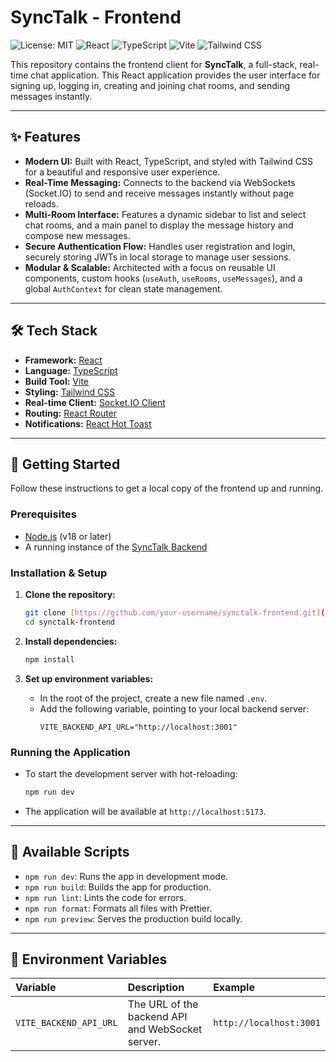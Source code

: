 # SyncTalk - Frontend

![License: MIT](https://img.shields.io/badge/License-MIT-blue.svg)
![React](https://img.shields.io/badge/React-61DAFB?logo=react&logoColor=black)
![TypeScript](https://img.shields.io/badge/TypeScript-3178C6?logo=typescript&logoColor=white)
![Vite](https://img.shields.io/badge/Vite-646CFF?logo=vite&logoColor=white)
![Tailwind CSS](https://img.shields.io/badge/Tailwind_CSS-06B6D4?logo=tailwindcss&logoColor=white)

This repository contains the frontend client for **SyncTalk**, a full-stack, real-time chat application. This React application provides the user interface for signing up, logging in, creating and joining chat rooms, and sending messages instantly.

---

## ✨ Features

- **Modern UI:** Built with React, TypeScript, and styled with Tailwind CSS for a beautiful and responsive user experience.
- **Real-Time Messaging:** Connects to the backend via WebSockets (Socket.IO) to send and receive messages instantly without page reloads.
- **Multi-Room Interface:** Features a dynamic sidebar to list and select chat rooms, and a main panel to display the message history and compose new messages.
- **Secure Authentication Flow:** Handles user registration and login, securely storing JWTs in local storage to manage user sessions.
- **Modular & Scalable:** Architected with a focus on reusable UI components, custom hooks (`useAuth`, `useRooms`, `useMessages`), and a global `AuthContext` for clean state management.

---

## 🛠️ Tech Stack

- **Framework:** [React](https://reactjs.org/)
- **Language:** [TypeScript](https://www.typescriptlang.org/)
- **Build Tool:** [Vite](https://vitejs.dev/)
- **Styling:** [Tailwind CSS](https://tailwindcss.com/)
- **Real-time Client:** [Socket.IO Client](https://socket.io/docs/v4/client-api/)
- **Routing:** [React Router](https://reactrouter.com/)
- **Notifications:** [React Hot Toast](https://react-hot-toast.com/)

---

## 🚀 Getting Started

Follow these instructions to get a local copy of the frontend up and running.

### Prerequisites

- [Node.js](https://nodejs.org/) (v18 or later)
- A running instance of the [SyncTalk Backend](https://github.com/your-username/synctalk-backend)

### Installation & Setup

1.  **Clone the repository:**

    ```bash
    git clone [https://github.com/your-username/synctalk-frontend.git](https://github.com/your-username/synctalk-frontend.git)
    cd synctalk-frontend
    ```

2.  **Install dependencies:**

    ```bash
    npm install
    ```

3.  **Set up environment variables:**
    - In the root of the project, create a new file named `.env`.
    - Add the following variable, pointing to your local backend server:
      ```env
      VITE_BACKEND_API_URL="http://localhost:3001"
      ```

### Running the Application

- To start the development server with hot-reloading:
  ```bash
  npm run dev
  ```
- The application will be available at `http://localhost:5173`.

---

## 📜 Available Scripts

- `npm run dev`: Runs the app in development mode.
- `npm run build`: Builds the app for production.
- `npm run lint`: Lints the code for errors.
- `npm run format`: Formats all files with Prettier.
- `npm run preview`: Serves the production build locally.

---

## 🔑 Environment Variables

| Variable               | Description                                      | Example                 |
| :--------------------- | :----------------------------------------------- | :---------------------- |
| `VITE_BACKEND_API_URL` | The URL of the backend API and WebSocket server. | `http://localhost:3001` |
